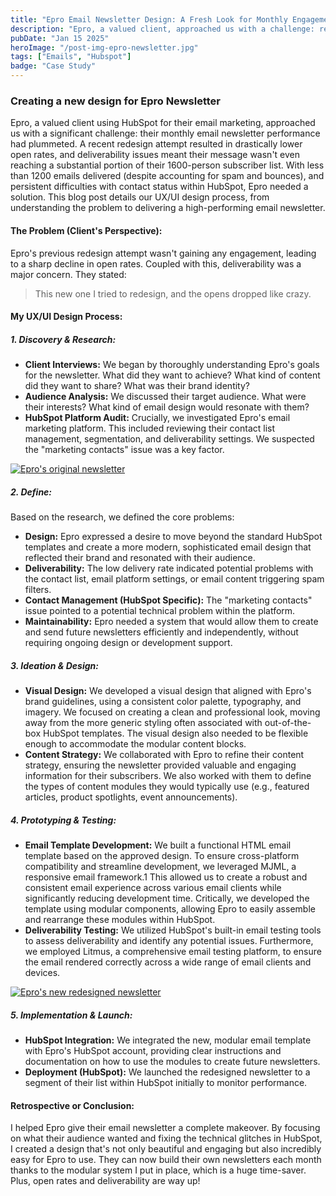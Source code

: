 ```yaml
---
title: "Epro Email Newsletter Design: A Fresh Look for Monthly Engagement"
description: "Epro, a valued client, approached us with a challenge: revitalize their monthly email newsletter."
pubDate: "Jan 15 2025"
heroImage: "/post-img-epro-newsletter.jpg"
tags: ["Emails", "Hubspot"]
badge: "Case Study"
---
```


### Creating a new design for Epro Newsletter
Epro, a valued client using HubSpot for their email marketing, approached us with a significant challenge: their monthly email newsletter performance had plummeted.  A recent redesign attempt resulted in drastically lower open rates, and deliverability issues meant their message wasn't even reaching a substantial portion of their 1600-person subscriber list.  With less than 1200 emails delivered (despite accounting for spam and bounces), and persistent difficulties with contact status within HubSpot, Epro needed a solution. This blog post details our UX/UI design process, from understanding the problem to delivering a high-performing email newsletter.

#### The Problem (Client's Perspective):
Epro's previous redesign attempt wasn't gaining any engagement, leading to a sharp decline in open rates.  Coupled with this, deliverability was a major concern.  They stated:

>This new one I tried to redesign, and the opens dropped like crazy.

#### My UX/UI Design Process:

##### 1. Discovery & Research:

- **Client Interviews:** We began by thoroughly understanding Epro's goals for the newsletter. What did they want to achieve? What kind of content did they want to share? What was their brand identity?
- **Audience Analysis:** We discussed their target audience. What were their interests? What kind of email design would resonate with them?
- **HubSpot Platform Audit:** Crucially, we investigated Epro's email marketing platform. This included reviewing their contact list management, segmentation, and deliverability settings. We suspected the "marketing contacts" issue was a key factor.

[![Epro's original newsletter](/post-img-epro-newsletter-original.jpg)](/epro-newsletter-original.png)

##### 2. Define:

Based on the research, we defined the core problems:

- **Design:** Epro expressed a desire to move beyond the standard HubSpot templates and create a more modern, sophisticated email design that reflected their brand and resonated with their audience.
- **Deliverability:** The low delivery rate indicated potential problems with the contact list, email platform settings, or email content triggering spam filters.
- **Contact Management (HubSpot Specific):** The "marketing contacts" issue pointed to a potential technical problem within the platform.
- **Maintainability:** Epro needed a system that would allow them to create and send future newsletters efficiently and independently, without requiring ongoing design or development support.

##### 3. Ideation & Design:

- **Visual Design:** We developed a visual design that aligned with Epro's brand guidelines, using a consistent color palette, typography, and imagery. We focused on creating a clean and professional look, moving away from the more generic styling often associated with out-of-the-box HubSpot templates. The visual design also needed to be flexible enough to accommodate the modular content blocks.
- **Content Strategy:** We collaborated with Epro to refine their content strategy, ensuring the newsletter provided valuable and engaging information for their subscribers. We also worked with them to define the types of content modules they would typically use (e.g., featured articles, product spotlights, event announcements).

##### 4. Prototyping & Testing:

- **Email Template Development:** We built a functional HTML email template based on the approved design. To ensure cross-platform compatibility and streamline development, we leveraged MJML, a responsive email framework.1 This allowed us to create a robust and consistent email experience across various email clients while significantly reducing development time. Critically, we developed the template using modular components, allowing Epro to easily assemble and rearrange these modules within HubSpot.
- **Deliverability Testing:** We utilized HubSpot's built-in email testing tools to assess deliverability and identify any potential issues. Furthermore, we employed Litmus, a comprehensive email testing platform, to ensure the email rendered correctly across a wide range of email clients and devices.

[![Epro's new redesigned newsletter](/post-img-epro-newsletter-redesign.jpg)](/post-img-epro-newsletter-redesign-desktop-mobile.jpg)

##### 5. Implementation & Launch:

- **HubSpot Integration:** We integrated the new, modular email template with Epro's HubSpot account, providing clear instructions and documentation on how to use the modules to create future newsletters.
- **Deployment (HubSpot):** We launched the redesigned newsletter to a segment of their list within HubSpot initially to monitor performance.

#### Retrospective or Conclusion:

I helped Epro give their email newsletter a complete makeover.  By focusing on what their audience wanted and fixing the technical glitches in HubSpot, I created a design that's not only beautiful and engaging but also incredibly easy for Epro to use.  They can now build their own newsletters each month thanks to the modular system I put in place, which is a huge time-saver.  Plus, open rates and deliverability are way up!
